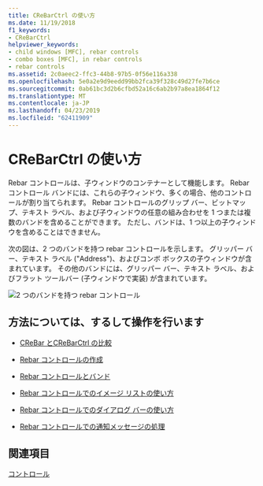 ```yaml
---
title: CReBarCtrl の使い方
ms.date: 11/19/2018
f1_keywords:
- CReBarCtrl
helpviewer_keywords:
- child windows [MFC], rebar controls
- combo boxes [MFC], in rebar controls
- rebar controls
ms.assetid: 2c0aeec2-ffc3-44b8-97b5-0f56e116a338
ms.openlocfilehash: 5e0a2e9d9eedd99bb2fca39f328c49d27fe7b6ce
ms.sourcegitcommit: 0ab61bc3d2b6cfbd52a16c6ab2b97a8ea1864f12
ms.translationtype: MT
ms.contentlocale: ja-JP
ms.lasthandoff: 04/23/2019
ms.locfileid: "62411909"
---
```

# <a name="using-crebarctrl"></a>CReBarCtrl の使い方

Rebar コントロールは、子ウィンドウのコンテナーとして機能します。 Rebar コントロール バンドには、これらの子ウィンドウ、多くの場合、他のコントロールが割り当てられます。 Rebar コントロールのグリップ バー、ビットマップ、テキスト ラベル、および子ウィンドウの任意の組み合わせを 1 つまたは複数のバンドを含めることができます。 ただし、バンドは、1 つ以上の子ウィンドウを含めることはできません。

次の図は、2 つのバンドを持つ rebar コントロールを示します。 グリッパー バー、テキスト ラベル ("Address")、およびコンボ ボックスの子ウィンドウが含まれています。 その他のバンドには、グリッパー バー、テキスト ラベル、およびフラット ツールバー (子ウィンドウで実装) が含まれています。

![2 つのバンドを持つ rebar コントロール](../mfc/media/vc4ruz1.gif "を 2 つのバンドを持つ Rebar コントロール")

## <a name="what-do-you-want-to-know-more-about"></a>方法については、するして操作を行います

- [CReBar とCReBarCtrl の比較](../mfc/crebar-vs-crebarctrl.md)

- [Rebar コントロールの作成](../mfc/creating-a-rebar-control.md)

- [Rebar コントロールとバンド](../mfc/rebar-controls-and-bands.md)

- [Rebar コントロールでのイメージ リストの使い方](../mfc/using-an-image-list-with-a-rebar-control.md)

- [Rebar コントロールでのダイアログ バーの使い方](../mfc/using-a-dialog-bar-with-a-rebar-control.md)

- [Rebar コントロールでの通知メッセージの処理](../mfc/processing-notification-messages-in-a-rebar-control.md)

## <a name="see-also"></a>関連項目

[コントロール](../mfc/controls-mfc.md)
